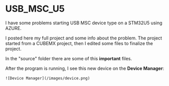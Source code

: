 # USB_MSC_U5

I have some problems starting USB MSC device type on a STM32U5 using AZURE.

I posted here my full project and some info about the problem. The project started from a CUBEMX project, then I edited some files to finalize the project. 

In the "source" folder there are some of this **important** files.

After the program is running, I see this new device on the **Device Manager**:


    ![Device Manager](/images/device.png)

